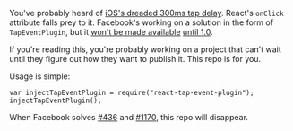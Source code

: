 You've probably heard of [iOS's dreaded 300ms tap delay](http://updates.html5rocks.com/2013/12/300ms-tap-delay-gone-away).  React's `onClick` attribute falls prey to it.  Facebook's working on a solution in the form of `TapEventPlugin`, but it [won't be made available](https://github.com/facebook/react/issues/436) [until 1.0](https://github.com/facebook/react/pull/1170).

If you're reading this, you're probably working on a project that can't wait until they figure out how they want to publish it.  This repo is for you.

Usage is simple:

    var injectTapEventPlugin = require("react-tap-event-plugin");
    injectTapEventPlugin();

When Facebook solves [#436](https://github.com/facebook/react/issues/436) and [#1170](https://github.com/facebook/react/pull/1170), this repo will disappear.